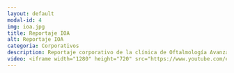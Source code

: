 ```yaml
---
layout: default
modal-id: 4
img: ioa.jpg
title: Reportaje IOA
alt: Reportaje IOA
categoria: Corporativos
description: Reportaje corporativo de la clínica de Oftalmología Avanzada IOA Madrid.
video: <iframe width="1280" height="720" src="https://www.youtube.com/embed/Kb-CV_IgLl4" title="YouTube video player" frameborder="0" allow="accelerometer; autoplay; clipboard-write; encrypted-media; gyroscope; picture-in-picture" allowfullscreen></iframe>
---
```

